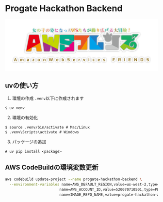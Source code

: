 # Progate Hackathon Backend

![ロゴ](./img/AWS.png)

## uvの使い方
1. 環境の作成
`.venv`以下に作成されます
```
$ uv venv
```
2. 環境の有効化
```
$ source .venv/bin/activate # Mac/Linux
$ .venv\Scripts\activate # Windows
```
3. パッケージの追加
```
# uv pip install <package>
```


## AWS CodeBuildの環境変数更新

```bash
aws codebuild update-project --name progate-hackathon-backend \
  --environment-variables name=AWS_DEFAULT_REGION,value=us-west-2,type=PLAINTEXT \
                         name=AWS_ACCOUNT_ID,value=520070710501,type=PLAINTEXT \
                         name=IMAGE_REPO_NAME,value=progate-hackathon-api,type=PLAINTEXT
```
